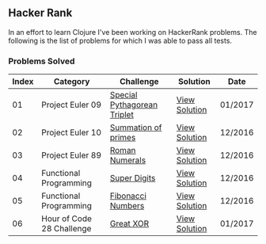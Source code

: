 ## Hacker Rank

In an effort to learn Clojure I've been working on HackerRank problems. The following is the list of problems for which I was able to pass all tests.

### Problems Solved

Index     |Category                   |Challenge                         | Solution             | Date
----------|---------------------------|----------------------------------| ---------------------| -------
01        | Project Euler 09          | [Special Pythagorean Triplet][9] | [View Solution][10] | 01/2017
02        | Project Euler 10          | [Summation of primes][1]         | [View Solution][2]  | 12/2016
03        | Project Euler 89          | [Roman Numerals][3]              | [View Solution][4]  | 12/2016
04        | Functional Programming    | [Super Digits][5]                | [View Solution][6]  | 12/2016
05        | Functional Programming    | [Fibonacci Numbers][7]           | [View Solution][8]  | 12/2016
06        | Hour of Code 28 Challenge | [Great XOR][11]                  | [View Solution][12] | 01/2017

[1]:https://www.hackerrank.com/contests/projecteuler/challenges/euler010
[2]:https://github.com/edalorzo/hacker-rank-clojure/blob/master/src/project_euler/euler10.clj
[3]:https://www.hackerrank.com/contests/projecteuler/challenges/euler089
[4]:https://github.com/edalorzo/hacker-rank-clojure/blob/master/src/project_euler/euler89.clj
[5]:https://www.hackerrank.com/challenges/super-digit
[6]:https://github.com/edalorzo/hacker-rank-clojure/blob/master/src/func_proc/super_digits.clj
[7]:https://www.hackerrank.com/challenges/functional-programming-warmups-in-recursion---fibonacci-numbers
[8]:https://github.com/edalorzo/hacker-rank-clojure/blob/master/src/func_proc/fibonacci.clj
[9]:https://www.hackerrank.com/contests/projecteuler/challenges/euler009
[10]:https://github.com/edalorzo/hacker-rank-clojure/blob/master/src/project_euler/euler09.clj
[11]:https://www.hackerrank.com/contests/w28/challenges/the-great-xor
[12]:https://github.com/edalorzo/hacker-rank-clojure/blob/master/src/week_of_code/greatest_xor.clj
